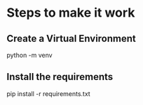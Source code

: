 # Steps to make it work

## Create a Virtual Environment
python -m venv <venv-name>

## Install the requirements
pip install -r requirements.txt
